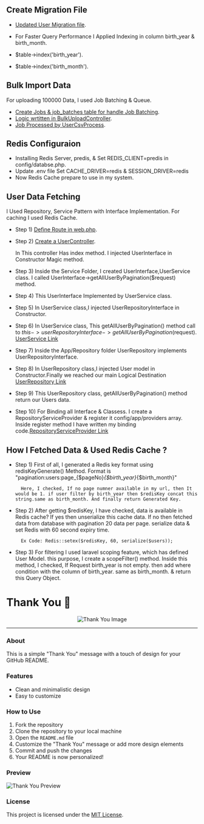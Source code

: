 ## Create Migration File

- [Updated User Migration file](https://github.com/alaminrony/Doctime-Task/blob/master/database/migrations/2014_10_12_000000_create_users_table.php).

- For Faster Query Performance I Applied Indexing in column birth_year & birth_month.
- $table->index('birth_year').
- $table->index('birth_month').

## Bulk Import Data

For uploading 100000 Data, I used Job Batching & Queue.


- [Create Jobs & job_batches table for handle Job Batching](https://github.com/alaminrony/Doctime-Task/blob/master/database/migrations/2024_01_19_111017_create_job_batches_table.php).
- [Logic wrtitten in BulkUploadController](https://github.com/alaminrony/Doctime-Task/blob/master/app/Http/Controllers/BulkUploadController.php).
- [Job Processed by UserCsvProcess](https://github.com/alaminrony/Doctime-Task/blob/master/app/Jobs/UserCsvProcess.php).

## Redis Configuraion

- Installing Redis Server, predis, & Set REDIS_CLIENT=predis in config/databse.php. 
- Update .env file Set CACHE_DRIVER=redis & SESSION_DRIVER=redis 
- Now Redis Cache prepare to use in my system. 


## User Data Fetching

I Used Repository, Service Pattern with Interface Implementation. For caching I used Redis Cache.

- Step 1) [Define Route in web.php](https://github.com/alaminrony/Doctime-Task/blob/master/routes/web.php).
- Step 2) [Create a UserController](https://github.com/alaminrony/Doctime-Task/blob/master/routes/web.php). 
   
   In This controller Has index method. I injected UserInterface in Constructor Magic method.

 
- Step 3) Inside the Service Folder, I created UserInterface,UserService class. I called UserInterface->getAllUserByPagination($request) method.
- Step 4) This UserInterface Implemented by UserService class. 
- Step 5) In UserService class,I injected UserRepositoryInterface in Constructor.
- Step 6) In UserService class, This getAllUserByPagination() method call to $this->userRepositoryInterface->getAllUserByPagination($request).   [UserService Link](https://github.com/alaminrony/Doctime-Task/blob/master/app/Service/UserService.php)
- Step 7) Inside the App/Repository folder UserRepository implements UserRepositoryInterface.
- Step 8) In UserRepository class,I injected User model in Constructor.Finally we reached our main Logical Destination [UserRepository Link](https://github.com/alaminrony/Doctime-Task/blob/master/app/Repository/UserRepository.php)
- Step 9) This UserRepository class, getAllUserByPagination() method return our Users data.
- Step 10) For Binding all Interface & Classess. I create a RepositoryServiceProvider & register it config/app/providers array. 
        Inside register  method I have written my binding code.[RepositoryServiceProvider Link](https://github.com/alaminrony/Doctime-Task/blob/master/app/Providers/RepositoryServiceProvider.php) 


## How I Fetched Data & Used Redis Cache ?

- Step 1) First of all, I generated a Redis key format using redisKeyGenerate() Method. 
          Format is "pagination:users:page_{$pageNo}_{$birth_year}_{$birth_month}"
 
        Here, I checked, If no page numner available in my url, then It would be 1. if user filter by birth_year then $redisKey concat this string.same as birth_month. And finally return Generated Key.

- Step 2) After getting $redisKey, I have checked, data is available in Redis cache? If yes then unserialize this cache data. 
        If no then fetched data from database with pagination 20 data per page. serialize data & set Redis with 60 second expiry time.
    
        Ex Code: Redis::setex($redisKey, 60, serialize($users));

- Step 3) For filtering I used laravel scoping feature, which has defined User Model. 
        this purpose, I create a scopeFilter() method. Inside this method, I checked, If Request birth_year is not empty. then add
        where condition with the column of birth_year. same as birth_month. & return this Query Object.



# Thank You 🙏

<div align="center">
  <img src="https://placekitten.com/300/200" alt="Thank You Image">
</div>

---

### About
This is a simple "Thank You" message with a touch of design for your GitHub README.

### Features
- Clean and minimalistic design
- Easy to customize

### How to Use
1. Fork the repository
2. Clone the repository to your local machine
3. Open the `README.md` file
4. Customize the "Thank You" message or add more design elements
5. Commit and push the changes
6. Your README is now personalized!

### Preview
![Thank You Preview](https://placekitten.com/600/400)

### License
This project is licensed under the [MIT License](LICENSE).        







